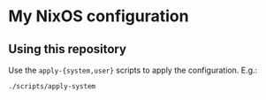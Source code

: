 # My NixOS configuration

## Using this repository

Use the `apply-{system,user}` scripts to apply the configuration. E.g.:
```
./scripts/apply-system
```
